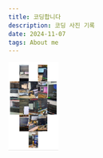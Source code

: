 ```yaml
---
title: 코딩합니다
description: 코딩 사진 기록
date: 2024-11-07
tags: About me
---
```


<img class="img-sm center" src="./assets/img_iCode.jpeg" alt="코딩 하트" width=100>